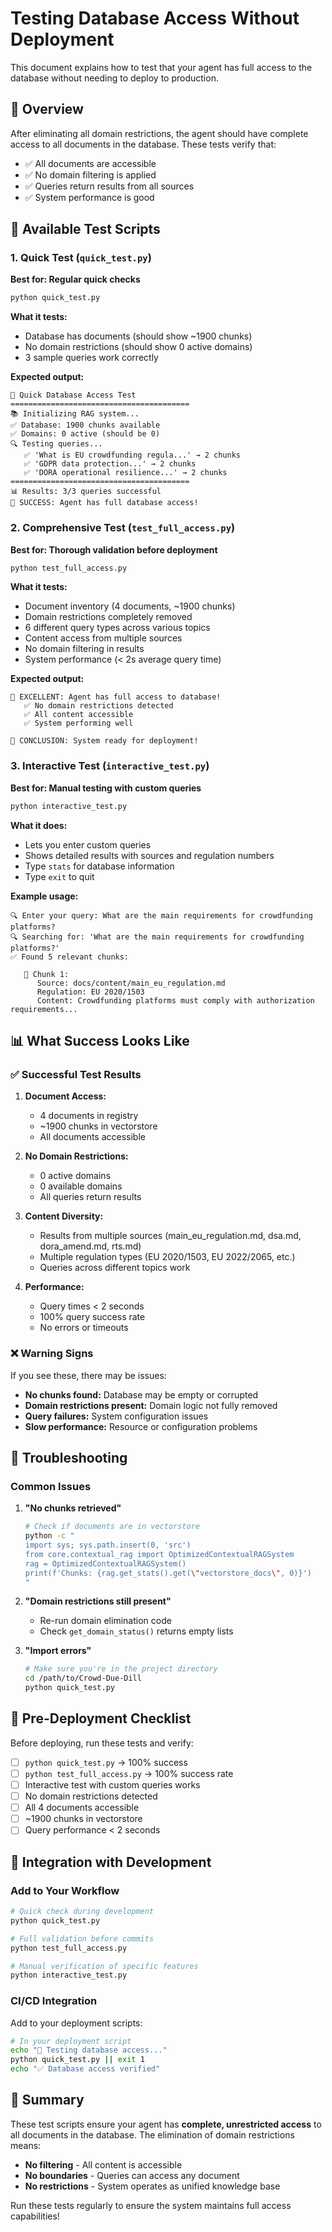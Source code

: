 # Testing Database Access Without Deployment

This document explains how to test that your agent has full access to the database without needing to deploy to production.

## 🎯 Overview

After eliminating all domain restrictions, the agent should have complete access to all documents in the database. These tests verify that:

- ✅ All documents are accessible
- ✅ No domain filtering is applied
- ✅ Queries return results from all sources
- ✅ System performance is good

## 🧪 Available Test Scripts

### 1. Quick Test (`quick_test.py`)
**Best for: Regular quick checks**

```bash
python quick_test.py
```

**What it tests:**
- Database has documents (should show ~1900 chunks)
- No domain restrictions (should show 0 active domains)
- 3 sample queries work correctly

**Expected output:**
```
🧪 Quick Database Access Test
========================================
📚 Initializing RAG system...
✅ Database: 1900 chunks available
✅ Domains: 0 active (should be 0)
🔍 Testing queries...
   ✅ 'What is EU crowdfunding regula...' → 2 chunks
   ✅ 'GDPR data protection...' → 2 chunks
   ✅ 'DORA operational resilience...' → 2 chunks
========================================
📊 Results: 3/3 queries successful
🎉 SUCCESS: Agent has full database access!
```

### 2. Comprehensive Test (`test_full_access.py`)
**Best for: Thorough validation before deployment**

```bash
python test_full_access.py
```

**What it tests:**
- Document inventory (4 documents, ~1900 chunks)
- Domain restrictions completely removed
- 6 different query types across various topics
- Content access from multiple sources
- No domain filtering in results
- System performance (< 2s average query time)

**Expected output:**
```
🎉 EXCELLENT: Agent has full access to database!
   ✅ No domain restrictions detected
   ✅ All content accessible
   ✅ System performing well

🎯 CONCLUSION: System ready for deployment!
```

### 3. Interactive Test (`interactive_test.py`)
**Best for: Manual testing with custom queries**

```bash
python interactive_test.py
```

**What it does:**
- Lets you enter custom queries
- Shows detailed results with sources and regulation numbers
- Type `stats` for database information
- Type `exit` to quit

**Example usage:**
```
🔍 Enter your query: What are the main requirements for crowdfunding platforms?
🔍 Searching for: 'What are the main requirements for crowdfunding platforms?'
✅ Found 5 relevant chunks:

   📄 Chunk 1:
      Source: docs/content/main_eu_regulation.md
      Regulation: EU 2020/1503
      Content: Crowdfunding platforms must comply with authorization requirements...
```

## 📊 What Success Looks Like

### ✅ Successful Test Results

1. **Document Access:**
   - 4 documents in registry
   - ~1900 chunks in vectorstore
   - All documents accessible

2. **No Domain Restrictions:**
   - 0 active domains
   - 0 available domains
   - All queries return results

3. **Content Diversity:**
   - Results from multiple sources (main_eu_regulation.md, dsa.md, dora_amend.md, rts.md)
   - Multiple regulation types (EU 2020/1503, EU 2022/2065, etc.)
   - Queries across different topics work

4. **Performance:**
   - Query times < 2 seconds
   - 100% query success rate
   - No errors or timeouts

### ❌ Warning Signs

If you see these, there may be issues:

- **No chunks found:** Database may be empty or corrupted
- **Domain restrictions present:** Domain logic not fully removed
- **Query failures:** System configuration issues
- **Slow performance:** Resource or configuration problems

## 🔧 Troubleshooting

### Common Issues

1. **"No chunks retrieved"**
   ```bash
   # Check if documents are in vectorstore
   python -c "
   import sys; sys.path.insert(0, 'src')
   from core.contextual_rag import OptimizedContextualRAGSystem
   rag = OptimizedContextualRAGSystem()
   print(f'Chunks: {rag.get_stats().get(\"vectorstore_docs\", 0)}')
   "
   ```

2. **"Domain restrictions still present"**
   - Re-run domain elimination code
   - Check `get_domain_status()` returns empty lists

3. **"Import errors"**
   ```bash
   # Make sure you're in the project directory
   cd /path/to/Crowd-Due-Dill
   python quick_test.py
   ```

## 🚀 Pre-Deployment Checklist

Before deploying, run these tests and verify:

- [ ] `python quick_test.py` → 100% success
- [ ] `python test_full_access.py` → 100% success rate
- [ ] Interactive test with custom queries works
- [ ] No domain restrictions detected
- [ ] All 4 documents accessible
- [ ] ~1900 chunks in vectorstore
- [ ] Query performance < 2 seconds

## 📝 Integration with Development

### Add to Your Workflow

```bash
# Quick check during development
python quick_test.py

# Full validation before commits
python test_full_access.py

# Manual verification of specific features
python interactive_test.py
```

### CI/CD Integration

Add to your deployment scripts:

```bash
# In your deployment script
echo "🧪 Testing database access..."
python quick_test.py || exit 1
echo "✅ Database access verified"
```

## 🎯 Summary

These test scripts ensure your agent has **complete, unrestricted access** to all documents in the database. The elimination of domain restrictions means:

- **No filtering** - All content is accessible
- **No boundaries** - Queries can access any document
- **No restrictions** - System operates as unified knowledge base

Run these tests regularly to ensure the system maintains full access capabilities! 